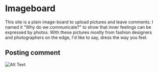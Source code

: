 # Imageboard

This site is a plain image-board to upload pictures and leave comments. I named it "Why do we communicate?" to show that inner feelings can be expressed by photos. With these pictures mostly from fashion designers and photographers on the edge, I'd like to say, dress the way you feel.


## Posting comment

![Alt Text](comments.gif)
